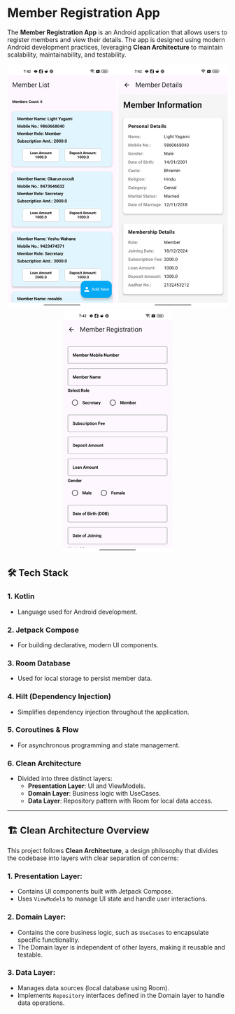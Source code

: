 # Member Registration App

The **Member Registration App** is an Android application that allows users to register members and view their details. The app is designed using modern Android development practices, leveraging **Clean Architecture** to maintain scalability, maintainability, and testability.

<p align="center">
<img src="https://raw.githubusercontent.com/yeshuwahane/memberregistrationapp/refs/heads/main/screenshot1.png" width="250"/>
<img src="https://github.com/yeshuwahane/memberregistrationapp/blob/main/screenshot3.png" width="250"/>
<img src="https://github.com/yeshuwahane/memberregistrationapp/blob/main/screenshot2.png" width="250"/>

</p>


## 🛠 Tech Stack

### 1. **Kotlin**
   - Language used for Android development.

### 2. **Jetpack Compose**
   - For building declarative, modern UI components.

### 3. **Room Database**
   - Used for local storage to persist member data.

### 4. **Hilt (Dependency Injection)**
   - Simplifies dependency injection throughout the application.

### 5. **Coroutines & Flow**
   - For asynchronous programming and state management.

### 6. **Clean Architecture**
   - Divided into three distinct layers:
     - **Presentation Layer**: UI and ViewModels.
     - **Domain Layer**: Business logic with UseCases.
     - **Data Layer**: Repository pattern with Room for local data access.


---

## 🏗 Clean Architecture Overview

This project follows **Clean Architecture**, a design philosophy that divides the codebase into layers with clear separation of concerns:

### 1. **Presentation Layer**:
   - Contains UI components built with Jetpack Compose.
   - Uses `ViewModel`s to manage UI state and handle user interactions.

### 2. **Domain Layer**:
   - Contains the core business logic, such as `UseCases` to encapsulate specific functionality.
   - The Domain layer is independent of other layers, making it reusable and testable.

### 3. **Data Layer**:
   - Manages data sources (local database using Room).
   - Implements `Repository` interfaces defined in the Domain layer to handle data operations.



